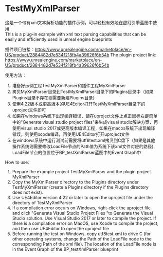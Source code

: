 # TestMyXmlParser

这是一个带有xml文本解析功能的插件示例，可以轻松有效地在虚幻引擎蓝图中使用  
This is a plug-in example with xml text parsing capabilities that can be easily and efficiently used in unreal engine blueprints

插件项目链接：https://www.unrealengine.com/marketplace/en-US/product/2884482d7e534f218fb4a39626f6b54b
The plugin project link: https://www.unrealengine.com/marketplace/en-US/product/2884482d7e534f218fb4a39626f6b54b


使用方法：  
1. 准备好示例工程TestMyXmlParser和插件工程MyXmlParser  
2. 拷贝MyXmlParser目录到TestMyXmlParser目录下的Plugins目录中（如果Plugins目录不存在则需要新建Plugins目录）  
3. 使用4.22版本或更高版本的UE4Editor打开TestMyXmlParser目录下的uproject文件即可  
4. 如果在windows系统下出现编译错误，请在uproject文件上点击鼠标右键菜单中的"Generate visual studio project files"来生成visual studio解决方案，再使用visual studio 2017或更高版本编译工程，如果在macos系统下出现编译错误，则使用xcode编译，再使用UE4Editor打开uproject文件  
5. 在windows系统中运行测试前需要将utf8test.xml拷贝到C盘下（如果是其他操作系统则需要修改LoadFile节点的Path值为系统下该xml文件对应的路径), LoadFile节点的位置位于BP_testXmlParser蓝图中的Event Graph中  

How to use:
1. Prepare the example project TestMyXmlParser and the plugin project MyXmlParser
2. Copy the MyXmlParser directory to the Plugins directory under TestMyXmlParser (create a Plugins directory if the Plugins directory does not exist).  
3. Use UE4Editor version 4.22 or later to open the uproject file under the directory of TestMyXmlParser
4. If a compilation error occurs on Windows, right-click the uproject file and click "Generate Visual Studio Project Files "to Generate the Visual Studio solution. Use Visual Studio 2017 or later to compile the project. If there is a compilation error on MacOS, use Xcode to compile the project, and then use UE4Editor to open the uproject file
5. Before running the test on Windows, copy utf8test.xml to drive C (for other operating systems, change the Path of the LoadFile node to the corresponding Path of the xml file). The location of the LoadFile node is in the Event Graph of the BP_testXmlParser blueprint
